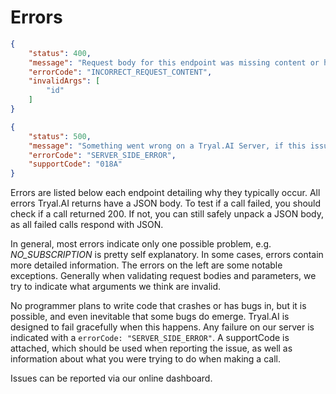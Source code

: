 # Errors

```json
{
    "status": 400,
    "message": "Request body for this endpoint was missing content or had invalid content",
    "errorCode": "INCORRECT_REQUEST_CONTENT",
    "invalidArgs": [
        "id"
    ]
}

{
    "status": 500,
    "message": "Something went wrong on a Tryal.AI Server, if this issue persists please contact support",
    "errorCode": "SERVER_SIDE_ERROR",
    "supportCode": "018A"
}
```

Errors are listed below each endpoint detailing why they typically occur. All errors Tryal.AI returns have a JSON body. To test if a call failed, you should check if a call returned 200. If not, you can still safely unpack a JSON body, as all failed calls respond with JSON.

In general, most errors indicate only one possible problem, e.g. *NO_SUBSCRIPTION* is pretty self explanatory. In some cases, errors contain more detailed information. The errors on the left are some notable exceptions. Generally when validating request bodies and parameters, we try to indicate what arguments we think are invalid. 

No programmer plans to write code that crashes or has bugs in, but it is possible, and even inevitable that some bugs do emerge. Tryal.AI is designed to fail gracefully when this happens. Any failure on our server is indicated with a `errorCode: "SERVER_SIDE_ERROR"`. A supportCode is attached, which should be used when reporting the issue, as well as information about what you were trying to do when making a call. 

<aside class="notice">
    Issues can be reported via our online dashboard.
</aside>